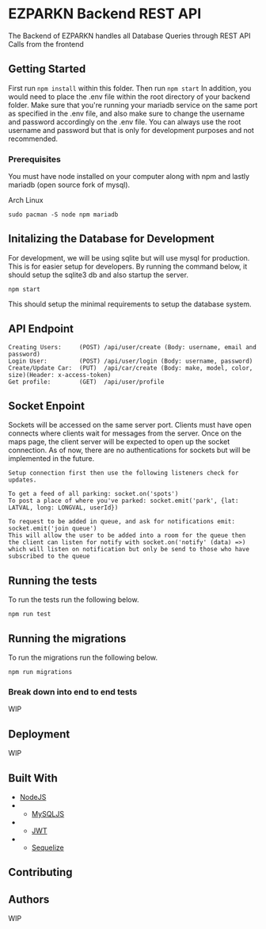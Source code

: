 # EZPARKN Backend REST API

The Backend of EZPARKN handles all Database Queries through REST API Calls from the frontend

## Getting Started

First run `npm install` within this folder. Then run `npm start`
In addition, you would need to place the .env file within the root directory of your backend folder.
Make sure that you're running your mariadb service on the same port as specified in the .env file,
and also make sure to change the username and password accordingly on the .env file. You can always
use the root username and password but that is only for development purposes and not recommended.

### Prerequisites

You must have node installed on your computer along with npm and lastly mariadb (open source fork of mysql).

Arch Linux
```
sudo pacman -S node npm mariadb
```

## Initalizing the Database for Development

For development, we will be using sqlite but will use mysql for production.
This is for easier setup for developers. By running the command below, it should setup the sqlite3 db
and also startup the server.

```
npm start
```

This should setup the minimal requirements to setup the database system.

## API Endpoint

```
Creating Users:     (POST) /api/user/create (Body: username, email and password)
Login User:         (POST) /api/user/login (Body: username, password)
Create/Update Car:  (PUT)  /api/car/create (Body: make, model, color, size)(Header: x-access-token)
Get profile:        (GET)  /api/user/profile
```

## Socket Enpoint

Sockets will be accessed on the same server port. 
Clients must have open connects where clients wait for messages from the server.
Once on the maps page, the client server will be expected to open up the socket
connection. As of now, there are no authentications for sockets but will be implemented in the future.
```
Setup connection first then use the following listeners check for updates.

To get a feed of all parking: socket.on('spots')
To post a place of where you've parked: socket.emit('park', {lat: LATVAL, long: LONGVAL, userId})

To request to be added in queue, and ask for notifications emit: socket.emit('join queue')
This will allow the user to be added into a room for the queue then the client can listen for notify with socket.on('notify' (data) =>) which will listen on notification but only be send to those who have subscribed to the queue
```

## Running the tests

To run the tests run the following below.

```
npm run test
```

## Running the migrations

To run the migrations run the following below.

```
npm run migrations
```

### Break down into end to end tests

WIP

## Deployment

WIP

## Built With

* [NodeJS](https://nodejs.org/en/)
* * [MySQLJS](https://github.com/mysqljs/mysql)
* * [JWT](https://github.com/auth0/node-jsonwebtoken)
* * [Sequelize](https://github.com/sequelize/sequelize)

## Contributing

## Authors

WIP

